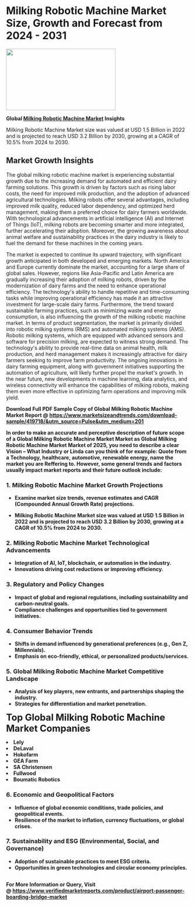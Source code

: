 <H1>Milking Robotic Machine Market Size, Growth and Forecast from 2024 - 2031</H1><img class="aligncenter size-medium wp-image-584254" src="https://thirdeyenews.in/wp-content/uploads/2024/09/Global-Market-Research-300x168.jpeg" alt="" width="300" height="168" /><p><strong>Global&nbsp;<a href="https://www.marketsizeandtrends.com/download-sample/419718/&amp;utm_source=Pulse&amp;utm_medium=201">Milking Robotic Machine Market</a> Insights</strong></p><p>Milking Robotic Machine Market size was valued at USD 1.5 Billion in 2022 and is projected to reach USD 3.2 Billion by 2030, growing at a CAGR of 10.5% from 2024 to 2030.</p><p><h2>Market Growth Insights</h2> <p>The global milking robotic machine market is experiencing substantial growth due to the increasing demand for automated and efficient dairy farming solutions. This growth is driven by factors such as rising labor costs, the need for improved milk production, and the adoption of advanced agricultural technologies. Milking robots offer several advantages, including improved milk quality, reduced labor dependency, and optimized herd management, making them a preferred choice for dairy farmers worldwide. With technological advancements in artificial intelligence (AI) and Internet of Things (IoT), milking robots are becoming smarter and more integrated, further accelerating their adoption. Moreover, the growing awareness about animal welfare and sustainability practices in the dairy industry is likely to fuel the demand for these machines in the coming years.</p> <p><strong></strong></p> <p>The market is expected to continue its upward trajectory, with significant growth anticipated in both developed and emerging markets. North America and Europe currently dominate the market, accounting for a large share of global sales. However, regions like Asia-Pacific and Latin America are gradually increasing their adoption of milking robots, driven by the modernization of dairy farms and the need to enhance operational efficiency. The technology's ability to handle repetitive and time-consuming tasks while improving operational efficiency has made it an attractive investment for large-scale dairy farms. Furthermore, the trend toward sustainable farming practices, such as minimizing waste and energy consumption, is also influencing the growth of the milking robotic machine market. In terms of product segmentation, the market is primarily divided into robotic milking systems (RMS) and automated milking systems (AMS). Robotic milking systems, which are equipped with advanced sensors and software for precision milking, are expected to witness strong demand. The technology's ability to provide real-time data on animal health, milk production, and herd management makes it increasingly attractive for dairy farmers seeking to improve farm productivity. The ongoing innovations in dairy farming equipment, along with government initiatives supporting the automation of agriculture, will likely further propel the market's growth. In the near future, new developments in machine learning, data analytics, and wireless connectivity will enhance the capabilities of milking robots, making them even more effective in optimizing farm operations and improving milk yield. <p><strong></p><p><span class=""><strong>Download Full PDF Sample Copy of Global Milking Robotic Machine Market Report</strong> @ <a href="https://www.marketsizeandtrends.com/download-sample/419718/&amp;utm_source=Pulse&amp;utm_medium=201" target="_blank">https://www.marketsizeandtrends.com/download-sample/419718/&amp;utm_source=Pulse&amp;utm_medium=201</a></span></p><p>In order to make an accurate and perceptive description of future scope of a Global&nbsp;Milking Robotic Machine Market Market as Global&nbsp;Milking Robotic Machine Market Market of 2025, you need to describe a clear Vision &ndash; What Industry or Linda can you think of for example: Quote from a Technology, healthcare, automotive, renewable energy, name the market you are Reffering to. However, some general trends and factors usually impact market reports and their future outlook include:</p><h3>1.&nbsp;<strong>Milking Robotic Machine Market Growth Projections</strong></h3><ul><li>Examine market size trends, revenue estimates and CAGR (Compounded Annual Growth Rate) projections.</li><li><p>Milking Robotic Machine Market size was valued at USD 1.5 Billion in 2022 and is projected to reach USD 3.2 Billion by 2030, growing at a CAGR of 10.5% from 2024 to 2030.</p></li></ul><h3>2.&nbsp;<strong>Milking Robotic Machine Market Technological Advancements</strong></h3><ul><li>Integration of AI, IoT, blockchain, or automation in the industry.</li><li>Innovations driving cost reductions or improving efficiency.</li></ul><h3>3.&nbsp;<strong>Regulatory and Policy Changes</strong></h3><ul><li>Impact of global and regional regulations, including sustainability and carbon-neutral goals.</li><li>Compliance challenges and opportunities tied to government initiatives.</li></ul><h3>4.&nbsp;<strong>Consumer Behavior Trends</strong></h3><ul><li>Shifts in demand influenced by generational preferences (e.g., Gen Z, Millennials).</li><li>Emphasis on eco-friendly, ethical, or personalized products/services.</li></ul><h3>5.&nbsp;<strong>Global Milking Robotic Machine Market Competitive Landscape</strong></h3><ul><li>Analysis of key players, new entrants, and partnerships shaping the industry.</li><li>Strategies for differentiation and market penetration.</li></ul><p data-pm-slice="1 1 []"><span style="color: inherit; font-family: inherit; font-size: 25px;">Top Global Milking Robotic Machine Market Companies</span></p><div class="" data-test-id=""><p><li>Lely</li><li> DeLaval</li><li> Hokofarm</li><li> GEA Farm</li><li> SA Christensen</li><li> Fullwood</li><li> Boumatic Robotics</li></p></div><h3>6.&nbsp;<strong>Economic and Geopolitical Factors</strong></h3><ul><li>Influence of global economic conditions, trade policies, and geopolitical events.</li><li>Resilience of the market to inflation, currency fluctuations, or global crises.</li></ul><h3>7.&nbsp;<strong>Sustainability and ESG (Environmental, Social, and Governance)</strong></h3><ul><li>Adoption of sustainable practices to meet ESG criteria.</li><li>Opportunities in green technologies and circular economy principles.</li></ul><h2><strong style="font-size: 14px;">For More Information or Query, Visit @&nbsp;</strong><a style="background-color: #ffffff; font-size: 14px;" href="https://www.marketsizeandtrends.com/report/milking-robotic-machine-market/" target="_blank">https://www.verifiedmarketreports.com/product/airport-passenger-boarding-bridge-market</a></h2>
